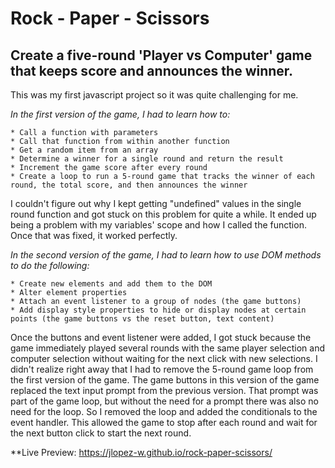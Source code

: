 # Rock - Paper - Scissors

## Create a five-round 'Player vs Computer' game that keeps score and announces the winner.

This was my first javascript project so it was quite challenging for me.

_In the first version of the game, I had to learn how to:_

    * Call a function with parameters
    * Call that function from within another function
    * Get a random item from an array
    * Determine a winner for a single round and return the result
    * Increment the game score after every round
    * Create a loop to run a 5-round game that tracks the winner of each round, the total score, and then announces the winner
    
  I couldn't figure out why I kept getting "undefined" values in the single round function and got stuck on this problem for quite a while. It ended up being a problem with my variables' scope and how I called the function. Once that was fixed, it worked perfectly.

_In the second version of the game, I had to learn how to use DOM methods to do the following:_   
    
    * Create new elements and add them to the DOM
    * Alter element properties
    * Attach an event listener to a group of nodes (the game buttons)
    * Add display style properties to hide or display nodes at certain points (the game buttons vs the reset button, text content)

  Once the buttons and event listener were added, I got stuck because the game immediately played several rounds with the same player selection and computer selection without waiting for the next click with new selections. I didn't realize right away that I had to remove the 5-round game loop from the first version of the game. The game buttons in this version of the game replaced the text input prompt from the previous version. That prompt was part of the game loop, but without the need for a prompt there was also no need for the loop. So I removed the loop and added the conditionals to the event handler. This allowed the game to stop after each round and wait for the next button click to start the next round.
  
**Live Preview:
https://jlopez-w.github.io/rock-paper-scissors/